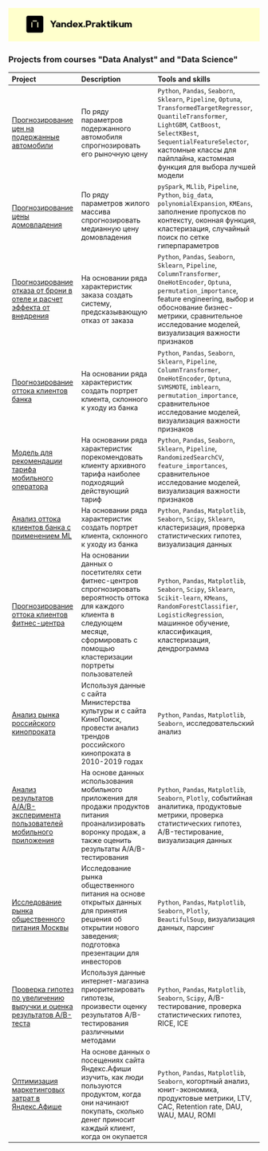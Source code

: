 ![Яндекс.Практикум](https://github.com/Nanobelka/Yandex_Praktikum/blob/main/images/praktikum_logo.png)

### Projects from courses "Data Analyst" and "Data Science"

| Project               | Description           | Tools and skills          |
|:----------------------|:----------------------|:--------------------------|
| [Прогнозирование цен на подержанные автомобили](https://github.com/Nanobelka/used_cars) | По ряду параметров подержанного автомобиля спрогнозировать его рыночную цену | `Python`, `Pandas`, `Seaborn`, `Sklearn`, `Pipeline`, `Optuna`, `TransformedTargetRegressor`, `QuantileTransformer`, `LightGBM`, `CatBoost`, `SelectKBest`, `SequentialFeatureSelector`, кастомные классы для пайплайна, кастомная функция для выбора лучшей модели |
| [Прогнозирование цены домовладения](https://github.com/Nanobelka/california-housing) | По ряду параметров жилого массива спрогнозировать медианную цену домовладения | `pySpark`, `MLlib`, `Pipeline`, `Python`, `big_data`, `polynomialExpansion`, `KMEans`, заполнение пропусков по контексту, оконная функция, кластеризация, случайный поиск по сетке гиперпараметров |
| [Прогнозирование отказа от брони в отеле и расчет эффекта от внедрения](https://github.com/Nanobelka/hotel_booking_deposit) | На основании ряда характеристик заказа создать систему, предсказывающую отказ от заказа | `Python`, `Pandas`, `Seaborn`, `Sklearn`, `Pipeline`, `ColumnTransformer`, `OneHotEncoder`, `Optuna`, `permutation_importance`, feature engineering, выбор и обоснование бизнес-метрики, сравнительное исследование моделей, визуализация важности признаков |
| [Прогнозирование оттока клиентов банка](https://github.com/Nanobelka/bank_churn_prediction) | На основании ряда характеристик создать портрет клиента, склонного к уходу из банка | `Python`, `Pandas`, `Seaborn`, `Sklearn`, `Pipeline`, `ColumnTransformer`, `OneHotEncoder`, `Optuna`, `SVMSMOTE`, `imblearn`, `permutation_importance`, сравнительное исследование моделей, визуализация важности признаков |
| [Модель для рекомендации тарифа мобильного оператора](https://github.com/Nanobelka/mobile_tariff_recomendation) | На основании ряда характеристик порекомендовать клиенту архивного тарифа наиболее подходящий действующий тариф | `Python`, `Pandas`, `Seaborn`, `Sklearn`, `Pipeline`, `RandomizedSearchCV`, `feature_importances`, сравнительное исследование моделей, визуализация важности признаков |
| [Анализ оттока клиентов банка с применением ML](https://github.com/Nanobelka/bank_churn_EDA) | На основании ряда характеристик создать портрет клиента, склонного к уходу из банка | `Python`, `Pandas`, `Matplotlib`, `Seaborn`, `Scipy`, `Sklearn`, кластеризация, проверка статистических гипотез, визуализация данных |
| [Прогнозирование оттока клиентов фитнес-центра](https://github.com/Nanobelka/fitnessclub_churn_prediction/tree/main) | На основании данных о посетителях сети фитнес-центров спрогнозировать вероятность оттока для каждого клиента в следующем месяце, сформировать с помощью кластеризации портреты пользователей | `Python`, `Pandas`, `Matplotlib`, `Seaborn`, `Scipy`, `Sklearn`, `Scikit-learn`, `KMeans`, `RandomForestClassifier`, `LogisticRegression`, машинное обучение, классификация, кластеризация, дендрограмма |
| [Анализ рынка российского кинопроката](https://github.com/Nanobelka/cinema_rental) | Используя данные с сайта Министерства культуры и с сайта КиноПоиск, провести анализ трендов российского кинопроката в 2010-2019 годах  | `Python`, `Pandas`, `Matplotlib`, `Seaborn`, исследовательский анализ |
| [Анализ результатов A/A/B-эксперимента пользователей мобильного приложения](https://github.com/Nanobelka/AAB_test_analyses_mobile_app) | На основе данных использования мобильного приложения для продажи продуктов питания проанализировать воронку продаж, а также оценить результаты A/A/B-тестирования | `Python`, `Pandas`, `Matplotlib`, `Seaborn`, `Plotly`, событийная аналитика, продуктовые метрики, проверка статистических гипотез, A/B-тестирование, визуализация данных |
| [Исследование рынка общественного питания Москвы](https://github.com/Nanobelka/catering_analysis) | Исследование рынка общественного питания на основе открытых данных для принятия решения об открытии нового заведения; подготовка презентации для инвесторов | `Python`, `Pandas`, `Matplotlib`, `Seaborn`, `Plotly`, `BeautifulSoup`, визуализация данных, парсинг |
| [Проверка гипотез по увеличению выручки и оценка результатов A/B-теста](https://github.com/Nanobelka/online_shop_AB_test) | Используя данные интернет-магазина приоритезировать гипотезы, произвести оценку результатов A/B-тестирования различными методами | `Python`, `Pandas`, `Matplotlib`, `Seaborn`, `Scipy`, A/B-тестирование, проверка статистических гипотез, RICE, ICE |
| [Оптимизация маркетинговых затрат в Яндекс.Афише](https://github.com/Nanobelka/cohort_analysis) | На основе данных о посещениях сайта Яндекс.Афиши изучить, как люди пользуются продуктом, когда они начинают покупать, сколько денег приносит каждый клиент, когда он окупается | `Python`, `Pandas`, `Matplotlib`, `Seaborn`, когортный анализ, юнит-экономика, продуктовые метрики, LTV, CAC, Retention rate, DAU, WAU, MAU, ROMI |
